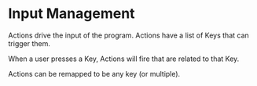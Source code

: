 # Input Management

Actions drive the input of the program.
Actions have a list of Keys that can trigger them.

When a user presses a Key, Actions will fire that are related to that Key.

Actions can be remapped to be any key (or multiple).

